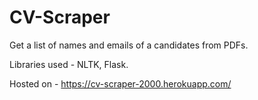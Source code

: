 # CV-Scraper
Get a list of names and emails of a candidates from PDFs.

Libraries used - NLTK, Flask.

Hosted on - 
https://cv-scraper-2000.herokuapp.com/
